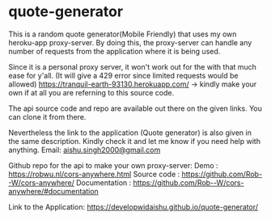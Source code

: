 # quote-generator
This is a random quote generator(Mobile Friendly) that uses my own heroku-app proxy-server. By doing this, the proxy-server can handle any number of requests from the application where it is being used.

Since it is a personal proxy server, it won't work out for the with that much ease for y'all. (It will give a 429 error since limited requests would be allowed)
https://tranquil-earth-93130.herokuapp.com/   -> kindly make your own if at all you are referning to this source code.

The api source code and repo are available out there on the given links. You can clone it from there.

Nevertheless the link to the application (Quote generator) is also given in the same description. Kindly check it and let me know if you need help with anything. Email: aishu.singh2000@gmail.com

Github repo for the api to make your own proxy-server: Demo : https://robwu.nl/cors-anywhere.html Source code : https://github.com/Rob--W/cors-anywhere/ Documentation : https://github.com/Rob--W/cors-anywhere/#documentation

Link to the Application:
https://developwidaishu.github.io/quote-generator/

